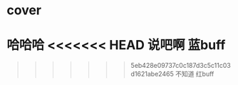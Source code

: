 # cover
哈哈哈
<<<<<<< HEAD
说吧啊
蓝buff
=======
>>>>>>> 5eb428e09737c0c187d3c5c11c03d1621abe2465
不知道
红buff
